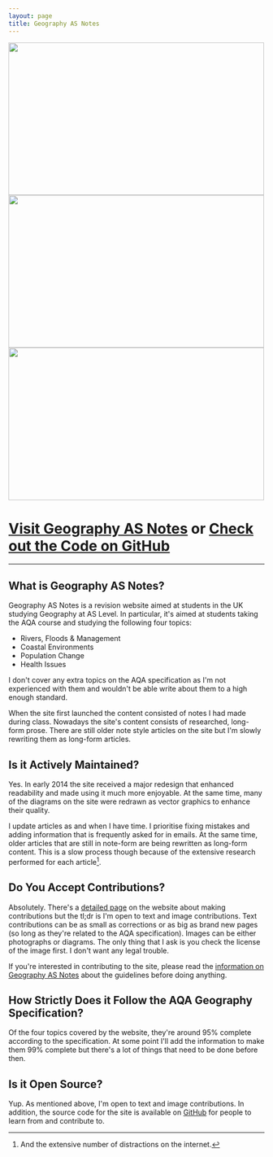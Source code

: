 ```yaml
---
layout: page
title: Geography AS Notes
---
```


<div id="screenshot-carousel">
	<div class="screenshot first"><div class="sprite-icons-geographyas-icon-256"></div></div>
	<div class="screenshot">
		<img width="503px" height="300px" src="/images/projects/geographyas/geographyas-notes-screenshot-1.png" />
	</div>
	<div class="screenshot">
		<img width="503px" height="300px" src="/images/projects/geographyas/geographyas-notes-screenshot-2.png" />
	</div>
	<div class="screenshot">
		<img width="503px" height="300px" src="/images/projects/geographyas/geographyas-notes-screenshot-3.png" />
	</div>
</div>

<div id="project-header-links" markdown="1">
	<h1><a href="http://geographyas.info">Visit Geography AS Notes</a> or <a href="https://github.com/alexjohnj/geographyas
"> Check out the Code on GitHub</a></h1>
</div>

---

## What is Geography AS Notes?

Geography AS Notes is a revision website aimed at students in the UK studying Geography at AS Level. In particular, it's aimed at students taking the AQA course and studying the following four topics:

- Rivers, Floods & Management
- Coastal Environments
- Population Change
- Health Issues

I don't cover any extra topics on the AQA specification as I'm not experienced with them and wouldn't be able write about them to a high enough standard.

When the site first launched the content consisted of notes I had made during class. Nowadays the site's content consists of researched, long-form prose. There are still older note style articles on the site but I'm slowly rewriting them as long-form articles.

## Is it Actively Maintained?

Yes. In early 2014 the site received a major redesign that enhanced readability and made using it much more enjoyable. At the same time, many of the diagrams on the site were redrawn as vector graphics to enhance their quality.

I update articles as and when I have time. I prioritise fixing mistakes and adding information that is frequently asked for in emails. At the same time, older articles that are still in note-form are being rewritten as long-form content. This is a slow process though because of the extensive research performed for each article[^1].

## Do You Accept Contributions?

Absolutely. There's a [detailed page][contributing-page] on the website about making contributions but the tl;dr is I'm open to text and image contributions. Text contributions can be as small as corrections or as big as brand new pages (so long as they're related to the AQA specification). Images can be either photographs or diagrams. The only thing that I ask is you check the license of the image first. I don't want any legal trouble.

If you're interested in contributing to the site, please read the [information on Geography AS Notes][contributing-page] about the guidelines before doing anything.

[contributing-page]: http://geographyas.info/pages/contributing

## How Strictly Does it Follow the AQA Geography Specification?

Of the four topics covered by the website, they're around 95% complete according to the specification. At some point I'll add the information to make them 99% complete but there's a lot of things that need to be done before then.

## Is it Open Source?

Yup. As mentioned above, I'm open to text and image contributions. In addition, the source code for the site is available on [GitHub][geographyas-notes-github] for people to learn from and contribute to.

[geographyas-notes]: http://geographyas.info/
[geographyas-notes-github]: https://github.com/alexjohnj/geographyas

[^1]: And the extensive number of distractions on the internet.
